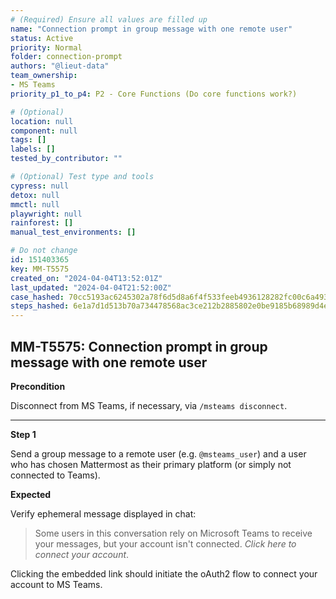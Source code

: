 ```yaml
---
# (Required) Ensure all values are filled up
name: "Connection prompt in group message with one remote user"
status: Active
priority: Normal
folder: connection-prompt
authors: "@lieut-data"
team_ownership: 
- MS Teams
priority_p1_to_p4: P2 - Core Functions (Do core functions work?)

# (Optional)
location: null
component: null
tags: []
labels: []
tested_by_contributor: ""

# (Optional) Test type and tools
cypress: null
detox: null
mmctl: null
playwright: null
rainforest: []
manual_test_environments: []

# Do not change
id: 151403365
key: MM-T5575
created_on: "2024-04-04T13:52:01Z"
last_updated: "2024-04-04T21:52:00Z"
case_hashed: 70cc5193ac6245302a78f6d5d8a6f4f533feeb4936128282fc00c6a49303f921c00b4afbe26ed4975412d11ab566a650
steps_hashed: 6e1a7d1d513b70a734478568ac3ce212b2885802e0be9185b68989d4e4425b68dcd66f0ab44336f369e01e24033f05bc
---
```


<!-- (Auto-generated) Based on frontmatter's "key" and "name" -->

## MM-T5575: Connection prompt in group message with one remote user

**Precondition**

Disconnect from MS Teams, if necessary, via `/msteams disconnect`.

---

**Step 1**

Send a group message to a remote user (e.g. `@msteams_user`) and a user who has chosen Mattermost as their primary platform (or simply not connected to Teams).

**Expected**

Verify ephemeral message displayed in chat:

> Some users in this conversation rely on Microsoft Teams to receive your messages, but your account isn't connected. _Click here to connect your account_.

Clicking the embedded link should initiate the oAuth2 flow to connect your account to MS Teams.
